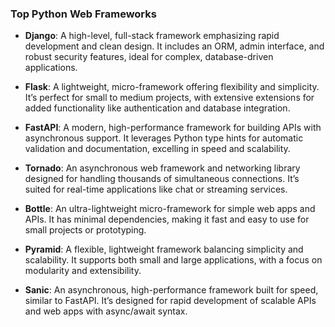 ### Top Python Web Frameworks

- **Django**: A high-level, full-stack framework emphasizing rapid development and clean design. It includes an ORM, admin interface, and robust security features, ideal for complex, database-driven applications.

- **Flask**: A lightweight, micro-framework offering flexibility and simplicity. It’s perfect for small to medium projects, with extensive extensions for added functionality like authentication and database integration.

- **FastAPI**: A modern, high-performance framework for building APIs with asynchronous support. It leverages Python type hints for automatic validation and documentation, excelling in speed and scalability.

- **Tornado**: An asynchronous web framework and networking library designed for handling thousands of simultaneous connections. It’s suited for real-time applications like chat or streaming services.

- **Bottle**: An ultra-lightweight micro-framework for simple web apps and APIs. It has minimal dependencies, making it fast and easy to use for small projects or prototyping.

- **Pyramid**: A flexible, lightweight framework balancing simplicity and scalability. It supports both small and large applications, with a focus on modularity and extensibility.

- **Sanic**: An asynchronous, high-performance framework built for speed, similar to FastAPI. It’s designed for rapid development of scalable APIs and web apps with async/await syntax.